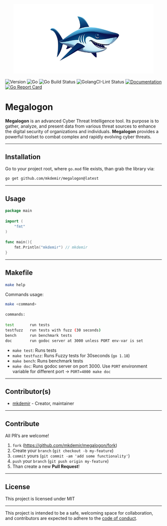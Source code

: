 <p align="center">
    <img src="./assets/images/logo.png" width="450">
</p>

![Version](https://img.shields.io/badge/version-0.0.0-orange.svg)
![Go](https://img.shields.io/github/go-mod/go-version/mkdemir/megalogon)
![Go Build Status](https://github.com/mkdemir/megalogon/actions/workflows/go.yml/badge.svg)
![GolangCI-Lint Status](https://github.com/mkdemir/megalogon/actions/workflows/golang-lint.yml/badge.svg)
[![Documentation](https://godoc.org/github.com/mkdemir/megalogon?status.svg)](https://pkg.go.dev/github.com/mkdemir/megalogon)
[![Go Report Card](https://goreportcard.com/badge/github.com/mkdemir/megalogon)](https://goreportcard.com/report/github.com/mkdemir/megalogon)

# Megalogon

**Megalogon** is an advanced Cyber Threat Intelligence tool. Its purpose is to gather, analyze, and present data from various threat sources to enhance the digital security of organizations and individuals. **Megalogon** provides a powerful toolset to combat complex and rapidly evolving cyber threats.

---

## Installation

Go to your project root, where `go.mod` file exists, than grab the library via:

```bash
go get github.com/mkdemir/megalogon@latest
```

---

## Usage

```go
package main

import (
	"fmt"
)

func main(){
	fmt.Println("mkdemir") // mkdemir
}
```

---

## Makefile

```bash
make help
```

Commands usage:

```bash
make <command>

commands:

test       run tests
testfuzz   run tests with fuzz (30 seconds)
bench      run benchmark tests
doc        run godoc server at 3000 unless PORT env-var is set
```

- `make test`: Runs tests
- `make testfuzz`: Runs Fuzzy tests for 30seconds (`go 1.18`)
- `make bench`: Runs benchmark tests
- `make doc`: Runs godoc server on port 3000. Use `PORT` environment variable
  for different port -> `PORT=4000 make doc`

---

## Contributor(s)

* [mkdemir](https://github.com/mkdemir) - Creator, maintainer

---

## Contribute

All PR’s are welcome!

1. `fork` (https://github.com/mkdemir/megalogon/fork)
1. Create your `branch` (`git checkout -b my-feature`)
1. `commit` yours (`git commit -am 'add some functionality'`)
1. `push` your `branch` (`git push origin my-feature`)
1. Than create a new **Pull Request**!

---

## License

This project is licensed under MIT

---

This project is intended to be a safe, welcoming space for collaboration, and
contributors are expected to adhere to the [code of conduct][coc].

[coc]: https://github.com/mkdemir/megalogon/blob/main/CODE_OF_CONDUCT.md
